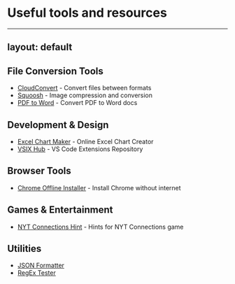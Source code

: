 # Useful tools and resources

---
layout: default
---

## File Conversion Tools
- [CloudConvert](https://cloudconvert.com) - Convert files between formats
- [Squoosh](https://squoosh.app) - Image compression and conversion
- [PDF to Word](https://www.camscanner.com/pdftoword) - Convert PDF to Word docs

## Development & Design
- [Excel Chart Maker](https://exceltochart.com) - Online Excel Chart Creator
- [VSIX Hub](https://www.vsixhub.com) - VS Code Extensions Repository

## Browser Tools
- [Chrome Offline Installer](https://www.google.com/intl/en/chrome/?standalone=1) - Install Chrome without internet

## Games & Entertainment
- [NYT Connections Hint](https://nytgamehint.com/connections) - Hints for NYT Connections game

## Utilities
- [JSON Formatter](https://jsonformatter.org)
- [RegEx Tester](https://regex101.com)
